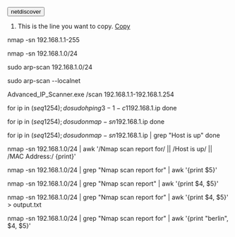 <button onclick="copyToClipboard()">netdiscover</button>
<!-- Example README.md -->
1. This is the line you want to copy. [Copy](#) <!-- This will be replaced by JavaScript -->


nmap -sn 192.168.1.1-255

nmap -sn 192.168.1.0/24

sudo arp-scan 192.168.1.0/24

sudo arp-scan --localnet

Advanced_IP_Scanner.exe /scan 192.168.1.1-192.168.1.254


for ip in $(seq 1 254); do
    sudo hping3 -1 -c 1 192.168.1.$ip
done


for ip in $(seq 1 254); do
    sudo nmap -sn 192.168.1.$ip
done

for ip in $(seq 1 254); do
    sudo nmap -sn 192.168.1.$ip | grep "Host is up"
done

nmap -sn 192.168.1.0/24 | awk '/Nmap scan report for/ || /Host is up/ || /MAC Address:/ {print}'

nmap -sn 192.168.1.0/24 | grep "Nmap scan report for" | awk '{print $5}'

nmap -sn 192.168.1.0/24 | grep "Nmap scan report" | awk '{print $4, $5}'

nmap -sn 192.168.1.0/24 | grep "Nmap scan report for" | awk '{print $4, $5}' > output.txt

nmap -sn 192.168.1.0/24 | grep "Nmap scan report for" | awk '{print "berlin", $4, $5}'

